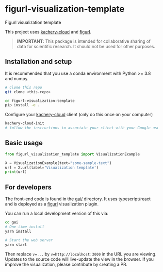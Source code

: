 # figurl-visualization-template

Figurl visualization template

This project uses [kachery-cloud](https://github.com/scratchrealm/kachery-cloud) and [figurl](https://github.com/scratchrealm/figurl2).

> **IMPORTANT**: This package is intended for collaborative sharing of data for scientific research. It should not be used for other purposes.

## Installation and setup

It is recommended that you use a conda environment with Python >= 3.8 and numpy.

```bash
# clone this repo
git clone <this-repo>

cd figurl-visualization-template
pip install -e .
```

Configure your [kachery-cloud](https://github.com/scratchrealm/kachery-cloud) client (only do this once on your computer)

```bash
kachery-cloud-init
# follow the instructions to associate your client with your Google user name on kachery-cloud
```

## Basic usage

```python
from figurl_visualization_template import VisualizationExample

X = VisualizationExample(text="some-sample-text")
url = X.url(label='Visualization template')
print(url)
```

## For developers

The front-end code is found in the [gui/](gui/) directory. It uses typescript/react and is deployed as a [figurl](https://github.com/scratchrealm/figurl2) visualization plugin.

You can run a local development version of this via:

```bash
cd gui
# One-time install
yarn install 

# Start the web server
yarn start
```

Then replace `v=...` by `v=http://localhost:3000` in the URL you are viewing. Updates to the source code will live-update the view in the browser. If you improve the visualization, please contribute by creating a PR.
